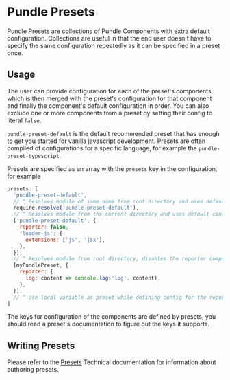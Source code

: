 # Pundle Presets

Pundle Presets are collections of Pundle Components with extra default configuration. Collections are useful in that the end user doesn't have to specify the same configuration repeatedly as it can be specified in a preset once.

## Usage

The user can provide configuration for each of the preset's components, which is then merged with the preset's configuration for that component and finally the component's default configuration in order. You can also exclude one or more components from a preset by setting their config to literal `false`.

`pundle-preset-default` is the default recommended preset that has enough to get you started for vanilla javascript development. Presets are often compiled of configurations for a specific language, for example the `pundle-preset-typescript`.

Presets are specified as an array with the `presets` key in the configuration, for example

```js
presets: [
  'pundle-preset-default',
  // ^ Resolves module of same name from root directory and uses default configs
  require.resolve('pundle-preset-default'),
  // ^ Resolves module from the current directory and uses default configuration
  ['pundle-preset-default', {
    reporter: false,
    'loader-js': {
      extensions: ['js', 'jsx'],
    },
  }],
  // ^ Resolves module from root directory, disables the reporter component and specifies config for loader-js
  [myPundlePreset, {
    reporter: {
      log: content => console.log('log', content),
    },
  }],
  // ^ Use local variable as preset while defining config for the reporter component
]
```

The keys for configuration of the components are defined by presets, you should read a preset's documentation to figure out the keys it supports.

## Writing Presets

Please refer to the [Presets](../technical/presets.md) Technical documentation for information about authoring presets.
